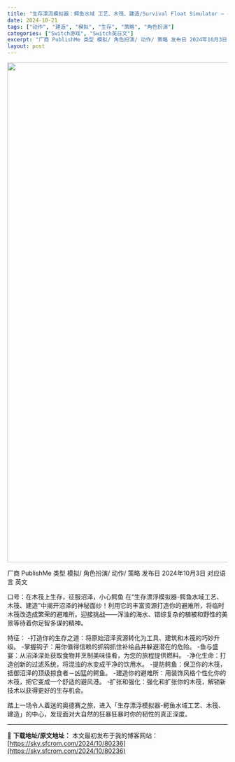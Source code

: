```yaml
---
title: "生存漂流模拟器：鳄鱼水域 工艺、木筏、建造/Survival Float Simulator – Crocodile Waters Craft, Raft, Build Switch NSP英文"
date: 2024-10-21
tags: ["动作", "建造", "模拟", "生存", "策略", "角色扮演"]
categories: ["Switch游戏", "Switch英日文"]
excerpt: "厂商 PublishMe 类型 模拟/ 角色扮演/ 动作/ 策略 发布日 2024年10月3日 对应语言 英文 口号：在木筏上生存，征服沼泽，小心鳄鱼 在“生存漂浮模拟器-鳄鱼水域工艺、木筏、建造”中揭开沼泽的神秘面纱！利用它的丰富资源打造你的避难所，将临时木筏改造成繁荣的避难所。迎接挑战——浑浊的&hellip;"
layout: post
---
```


<img class="aligncenter size-full wp-image-80237" src="https://sky.sfcrom.com/wp-content/uploads/2024/10/2024102108050375.webp" alt="" width="700" height="1142" />

厂商 PublishMe
类型 模拟/ 角色扮演/ 动作/ 策略
发布日 2024年10月3日
对应语言 英文

口号：在木筏上生存，征服沼泽，小心鳄鱼
在“生存漂浮模拟器-鳄鱼水域工艺、木筏、建造”中揭开沼泽的神秘面纱！利用它的丰富资源打造你的避难所，将临时木筏改造成繁荣的避难所。迎接挑战——浑浊的海水、错综复杂的植被和野性的美景等待着你足智多谋的精神。

特征：
-打造你的生存之道：将原始沼泽资源转化为工具、建筑和木筏的巧妙升级。
-掌握钩子：用你值得信赖的抓钩抓住补给品并躲避潜在的危险。
-鱼与盛宴：从沼泽深处获取食物并烹制美味佳肴，为您的旅程提供燃料。
-净化生命：打造创新的过滤系统，将混浊的水变成干净的饮用水。
-提防鳄鱼：保卫你的木筏，抵御沼泽的顶级掠食者－凶猛的鳄鱼。
-建造你的避难所：用装饰风格个性化你的木筏，把它变成一个舒适的避风港。
-扩张和强化：强化和扩张你的木筏，解锁新技术以获得更好的生存机会。

踏上一场令人着迷的奥德赛之旅，进入「生存漂浮模拟器-鳄鱼水域工艺、木筏、建造」的中心，发现面对大自然的狂暴狂暴时你的韧性的真正深度。

---
📖 **下载地址/原文地址：** 本文最初发布于我的博客网站：[https://sky.sfcrom.com/2024/10/80236](https://sky.sfcrom.com/2024/10/80236)
